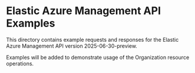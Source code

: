# Elastic Azure Management API Examples

This directory contains example requests and responses for the Elastic Azure Management API version 2025-06-30-preview.

Examples will be added to demonstrate usage of the Organization resource operations.